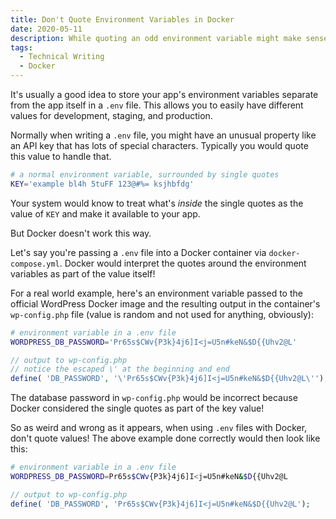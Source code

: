 ```yaml
---
title: Don't Quote Environment Variables in Docker
date: 2020-05-11
description: While quoting an odd environment variable might make sense to deal with special characters normally, Docker just assumes the quotes are part of the value.
tags:
  - Technical Writing
  - Docker
---
```


It's usually a good idea to store your app's environment variables separate from the app itself in a `.env` file. This allows you to easily have different values for development, staging, and production.

Normally when writing a `.env` file, you might have an unusual property like an API key that has lots of special characters. Typically you would quote this value to handle that.

```bash
# a normal environment variable, surrounded by single quotes
KEY='example bl4h 5tuFF 123@#%= ksjhbfdg'
```

Your system would know to treat what's _inside_ the single quotes as the value of `KEY` and make it available to your app.

But Docker doesn't work this way.

Let's say you're passing a `.env` file into a Docker container via `docker-compose.yml`. Docker would interpret the quotes around the environment variables as part of the value itself!

For a real world example, here's an environment variable passed to the official WordPress Docker image and the resulting output in the container's `wp-config.php` file (value is random and not used for anything, obviously):

```bash
# environment variable in a .env file
WORDPRESS_DB_PASSWORD='Pr65s$CWv{P3k}4j6]I<j=U5n#keN&$D{{Uhv2@L'
```

```php
// output to wp-config.php
// notice the escaped \' at the beginning and end
define( 'DB_PASSWORD', '\'Pr65s$CWv{P3k}4j6]I<j=U5n#keN&$D{{Uhv2@L\'');
```

The database password in `wp-config.php` would be incorrect because Docker considered the single quotes as part of the key value!

So as weird and wrong as it appears, when using `.env` files with Docker, don't quote values! The above example done correctly would then look like this:

```bash
# environment variable in a .env file
WORDPRESS_DB_PASSWORD=Pr65s$CWv{P3k}4j6]I<j=U5n#keN&$D{{Uhv2@L
```

```php
// output to wp-config.php
define( 'DB_PASSWORD', 'Pr65s$CWv{P3k}4j6]I<j=U5n#keN&$D{{Uhv2@L');
```
